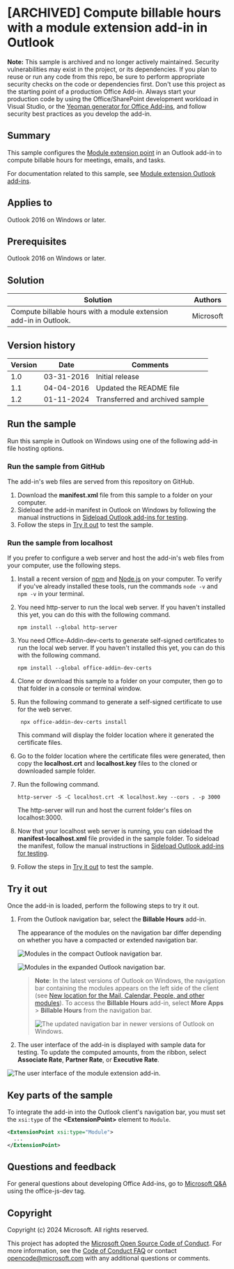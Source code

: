 # [ARCHIVED] Compute billable hours with a module extension add-in in Outlook

**Note:** This sample is archived and no longer actively maintained. Security vulnerabilities may exist in the project, or its dependencies. If you plan to reuse or run any code from this repo, be sure to perform appropriate security checks on the code or dependencies first. Don't use this project as the starting point of a production Office Add-in. Always start your production code by using the Office/SharePoint development workload in Visual Studio, or the [Yeoman generator for Office Add-ins](https://github.com/OfficeDev/generator-office), and follow security best practices as you develop the add-in.

## Summary

This sample configures the [Module extension point](https://learn.microsoft.com/javascript/api/manifest/extensionpoint#module) in an Outlook add-in to compute billable hours for meetings, emails, and tasks.

For documentation related to this sample, see [Module extension Outlook add-ins](https://learn.microsoft.com/office/dev/add-ins/outlook/extension-module-outlook-add-ins).

## Applies to

Outlook 2016 on Windows or later.

## Prerequisites

Outlook 2016 on Windows or later.

## Solution

| Solution | Authors |
| -------- | --------- |
| Compute billable hours with a module extension add-in in Outlook. | Microsoft |

## Version history

| Version | Date | Comments |
| ------- | ----- | -------- |
| 1.0 | 03-31-2016 | Initial release |
| 1.1 | 04-04-2016 | Updated the README file |
| 1.2 | 01-11-2024 | Transferred and archived sample |

## Run the sample

Run this sample in Outlook on Windows using one of the following add-in file hosting options.

### Run the sample from GitHub

The add-in's web files are served from this repository on GitHub.

1. Download the **manifest.xml** file from this sample to a folder on your computer.
1. Sideload the add-in manifest in Outlook on Windows by following the manual instructions in [Sideload Outlook add-ins for testing](https://learn.microsoft.com/office/dev/add-ins/outlook/sideload-outlook-add-ins-for-testing?tabs=windows#sideload-manually).
1. Follow the steps in [Try it out](#try-it-out) to test the sample.

### Run the sample from localhost

If you prefer to configure a web server and host the add-in's web files from your computer, use the following steps.

1. Install a recent version of [npm](https://www.npmjs.com/get-npm) and [Node.js](https://nodejs.org/) on your computer. To verify if you've already installed these tools, run the commands `node -v` and `npm -v` in your terminal.
1. You need http-server to run the local web server. If you haven't installed this yet, you can do this with the following command.

    ```console
    npm install --global http-server
    ```

1. You need Office-Addin-dev-certs to generate self-signed certificates to run the local web server. If you haven't installed this yet, you can do this with the following command.

    ```console
    npm install --global office-addin-dev-certs
    ```

1. Clone or download this sample to a folder on your computer, then go to that folder in a console or terminal window.
1. Run the following command to generate a self-signed certificate to use for the web server.

   ```console
    npx office-addin-dev-certs install
    ```

    This command will display the folder location where it generated the certificate files.
1. Go to the folder location where the certificate files were generated, then copy the **localhost.crt** and **localhost.key** files to the cloned or downloaded sample folder.
1. Run the following command.

    ```console
    http-server -S -C localhost.crt -K localhost.key --cors . -p 3000
    ```

    The http-server will run and host the current folder's files on localhost:3000.
1. Now that your localhost web server is running, you can sideload the **manifest-localhost.xml** file provided in the sample folder. To sideload the manifest, follow the manual instructions in [Sideload Outlook add-ins for testing](https://learn.microsoft.com/office/dev/add-ins/outlook/sideload-outlook-add-ins-for-testing?tabs=windows#sideload-manually).
1. Follow the steps in [Try it out](#try-it-out) to test the sample.

## Try it out

Once the add-in is loaded, perform the following steps to try it out.

1. From the Outlook navigation bar, select the **Billable Hours** add-in.

   The appearance of the modules on the navigation bar differ depending on whether you have a compacted or extended navigation bar.

   ![Modules in the compact Outlook navigation bar.](readme-images/outlook-compact-navigation-bar.png)

   ![Modules in the expanded Outlook navigation bar.](readme-images/outlook-navigation-bar.png)

   > **Note**: In the latest versions of Outlook on Windows, the navigation bar containing the modules appears on the left side of the client (see [New location for the Mail, Calendar, People, and other modules](https://techcommunity.microsoft.com/t5/outlook-global-customer-service/new-location-for-the-mail-calendar-people-and-other-modules/ba-p/3596278)). To access the **Billable Hours** add-in, select **More Apps** > **Billable Hours** from the navigation bar.
   >
   > ![The updated navigation bar in newer versions of Outlook on Windows.](readme-images/outlook-updated-navigation-bar.png)
1. The user interface of the add-in is displayed with sample data for testing. To update the computed amounts, from the ribbon, select **Associate Rate**, **Partner Rate**, or **Executive Rate**.

![The user interface of the module extension add-in.](readme-images/outlook-billable-hours-ui.png)

## Key parts of the sample

To integrate the add-in into the Outlook client's navigation bar, you must set the `xsi:type` of the **\<ExtensionPoint>** element to `Module`.

```xml
<ExtensionPoint xsi:type="Module">
  ...
</ExtensionPoint>
```

## Questions and feedback

For general questions about developing Office Add-ins, go to [Microsoft Q&A](https://learn.microsoft.com/answers/topics/office-js-dev.html) using the office-js-dev tag.

## Copyright

Copyright (c) 2024 Microsoft. All rights reserved.

This project has adopted the [Microsoft Open Source Code of Conduct](https://opensource.microsoft.com/codeofconduct/). For more information, see the [Code of Conduct FAQ](https://opensource.microsoft.com/codeofconduct/faq/) or contact [opencode@microsoft.com](mailto:opencode@microsoft.com) with any additional questions or comments.
